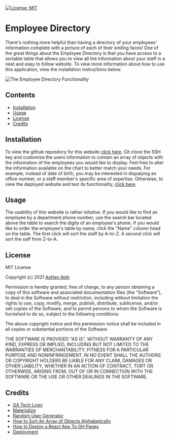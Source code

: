 [![License: MIT](https://img.shields.io/badge/License-MIT-yellow.svg)](https://opensource.org/licenses/MIT) 
# Employee Directory

There's nothing more helpful than having a directory of your employees' information complete with a picture of each of their smiling faces! One of the great things about the Employee Directory is that you have access to a sortable table that allows you to view all the informaiton about your staff in a neat and easy to follow website. 
To view more information about how to use this application, view the installation instructions below.

![The Employee Directory Functionality](assets/employee-directory-gif.gif)

## Contents

* [Installation](#installation)
* [Usage](#usage)
* [License](#license)
* [Credits](#credits)

## Installation

To view the github repository for this website [click here](https://github.com/Aikeh2021/employee-directory). Git clone the SSH key and customize the users information to contain an array of objects with the information of the employees you would like to display. Feel free to alter the information available on the chart to better match your needs. For example, instead of date of birth, you may be interested in dispalying an office number, or a staff member's specific area of expertise.
Otherwise, to view the deployed website and test its functionality, [click here](https://aikeh2021.github.io/employee-directory/).

## Usage

The usability of this website is rather initutive. If you would like to find an employee by a department phone number, use the search bar located above the table to search the digits of an employee's phone. If you would like to order the employee's table by name, click the "Name" column head on the table. The first click will sort the staff by A-to-Z. A second click will sort the saff from Z-to-A. 

## License

MIT License

Copyright (c) 2021 [Ashley Ikeh](https://github.com/Aikeh2021)

Permission is hereby granted, free of charge, to any person obtaining a copy
of this software and associated documentation files (the "Software"), to deal
in the Software without restriction, including without limitation the rights
to use, copy, modify, merge, publish, distribute, sublicense, and/or sell
copies of the Software, and to permit persons to whom the Software is
furnished to do so, subject to the following conditions:

The above copyright notice and this permission notice shall be included in all
copies or substantial portions of the Software.

THE SOFTWARE IS PROVIDED "AS IS", WITHOUT WARRANTY OF ANY KIND, EXPRESS OR
IMPLIED, INCLUDING BUT NOT LIMITED TO THE WARRANTIES OF MERCHANTABILITY,
FITNESS FOR A PARTICULAR PURPOSE AND NONINFRINGEMENT. IN NO EVENT SHALL THE
AUTHORS OR COPYRIGHT HOLDERS BE LIABLE FOR ANY CLAIM, DAMAGES OR OTHER
LIABILITY, WHETHER IN AN ACTION OF CONTRACT, TORT OR OTHERWISE, ARISING FROM,
OUT OF OR IN CONNECTION WITH THE SOFTWARE OR THE USE OR OTHER DEALINGS IN THE
SOFTWARE.

## Credits

* [GA Tech Logo](https://www.brandsoftheworld.com/logo/georgia-tech-yellowjackets)
* [Materialize](https://materializecss.com/)
* [Random User Generator](https://randomuser.me/)
* [How to Sort An Array of Objects Alphabetically](http://www.javascriptkit.com/javatutors/arraysort2.shtml)
* [How to Deploy a React App To GH Pages](https://www.youtube.com/watch?v=laXUruhdX90)
* [Deployment](https://create-react-app.dev/docs/deployment/#github-pages)
